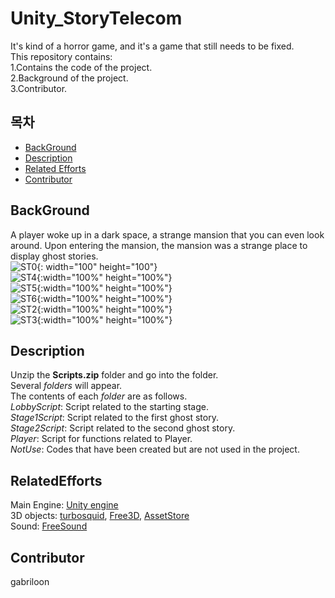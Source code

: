 # Unity_StoryTelecom
It's kind of a horror game, and it's a game that still needs to be fixed.<br>
This repository contains:<br>
	1.Contains the code of the project.<br>
	2.Background of the project.<br>
	3.Contributor.<br>
	
## 목차
- [BackGround](#BackGround)
- [Description](#Description)
- [Related Efforts](#RelatedEfforts)
- [Contributor](#Contributor)



## BackGround
A player woke up in a dark space, a strange mansion that you can even look around.
Upon entering the mansion, the mansion was a strange place to display ghost stories.<br>
![ST0](https://user-images.githubusercontent.com/33173322/116454797-54bcf900-a89b-11eb-9bc1-b8acd64a552b.png){: width="100" height="100"}<br>
![ST4](https://user-images.githubusercontent.com/33173322/116454872-63a3ab80-a89b-11eb-8629-fcc83e022938.png){:width="100%" height="100%"}<br>
![ST5](https://user-images.githubusercontent.com/33173322/116454880-66060580-a89b-11eb-8812-fb1054af893d.png){:width="100%" height="100%"}<br>
![ST6](https://user-images.githubusercontent.com/33173322/116454889-67cfc900-a89b-11eb-8697-0c516fcbcb05.png){:width="100%" height="100%"}<br>
![ST2](https://user-images.githubusercontent.com/33173322/116449782-7adf9a80-a895-11eb-9812-b53289deae51.png){:width="100%" height="100%"}<br>
![ST3](https://user-images.githubusercontent.com/33173322/116449750-71eec900-a895-11eb-9126-4d7872ea514a.png){:width="100%" height="100%"}<br>

## Description
Unzip the **Scripts.zip** folder and go into the folder.<br>
Several *folders* will appear.<br>
The contents of each *folder* are as follows.<br>
*LobbyScript*: Script related to the starting stage.<br>
*Stage1Script*: Script related to the first ghost story.<br>
*Stage2Script*: Script related to the second ghost story.<br>
*Player*: Script for functions related to Player.<br>
*NotUse*: Codes that have been created but are not used in the project.<br>

## RelatedEfforts
Main Engine: [Unity engine](https://unity.com/kr)<br>
3D objects: [turbosquid](https://www.turbosquid.com/),  [Free3D](https://free3d.com/),  [AssetStore](https://assetstore.unity.com/) <br>
Sound: [FreeSound](https://www.turbosquid.com/)
## Contributor
gabriloon
